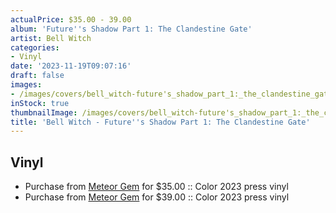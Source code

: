 ```yaml
---
actualPrice: $35.00 - 39.00
album: 'Future''s Shadow Part 1: The Clandestine Gate'
artist: Bell Witch
categories:
- Vinyl
date: '2023-11-19T09:07:16'
draft: false
images:
- /images/covers/bell_witch-future's_shadow_part_1:_the_clandestine_gate.png
inStock: true
thumbnailImage: /images/covers/bell_witch-future's_shadow_part_1:_the_clandestine_gate-thumb.png
title: 'Bell Witch - Future''s Shadow Part 1: The Clandestine Gate'
---
```


## Vinyl
* Purchase from [Meteor Gem](https://meteor-gem.com/products/bell-witch-futures-shadow-part-1-the-clandestine-gate-2xlp) for $35.00 :: Color 2023 press vinyl
* Purchase from [Meteor Gem](https://meteor-gem.com/products/bell-witch-futures-shadow-part-1-the-clandestine-gate-2xlp-1) for $39.00 :: Color 2023 press vinyl
